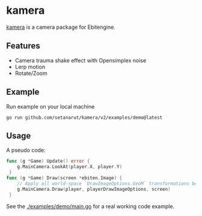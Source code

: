 # kamera

[kamera](https://pkg.go.dev/github.com/setanarut/kamera/v2) is a camera package for Ebitengine.

## Features

- Camera trauma shake effect with Opensimplex noise
- Lerp motion
- Rotate/Zoom

## Example

Run example on your local machine

```console
go run github.com/setanarut/kamera/v2/examples/demo@latest
```

## Usage

A pseudo code:

```Go
func (g *Game) Update() error {
    g.MainCamera.LookAt(player.X, player.Y)
 }
func (g *Game) Draw(screen *ebiten.Image) {
    // Apply all world-space `DrawImageOptions.GeoM` transformations before `Camera.Draw()`
    g.MainCamera.Draw(player, playerDrawImageOptions, screen)
 }
```

See the [./examples/demo/main.go](./examples/demo/main.go) for a real working code example. 